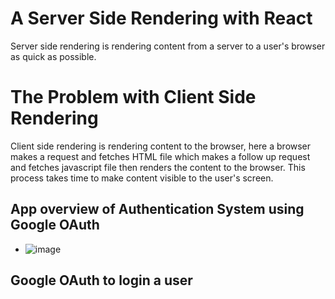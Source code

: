 # A Server Side Rendering with React
Server side rendering is rendering content from a server to a user's browser as quick as possible.

# The Problem with Client Side Rendering
Client side rendering is rendering content to the browser, here a browser makes a request and fetches 
HTML file which makes a follow up request and fetches javascript file then renders the content to the browser. This process takes time 
to make content visible to the user's screen.

## App overview of Authentication System using Google OAuth
 - ![image](https://user-images.githubusercontent.com/36708180/120073471-b50ca980-c098-11eb-97e7-1325218ae95e.png)
 
## Google OAuth to login a user
 
